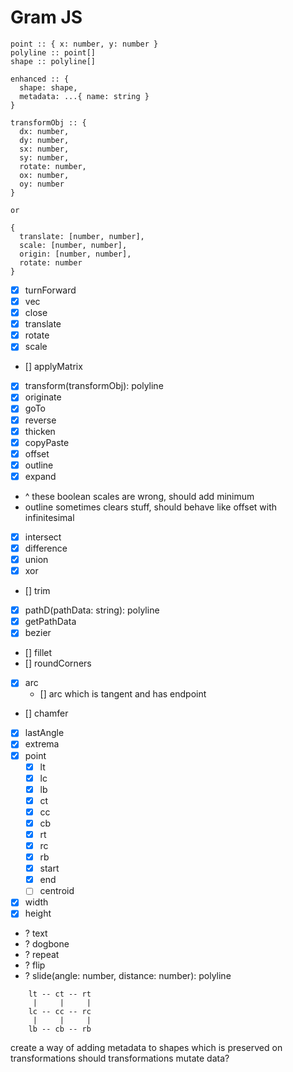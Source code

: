 # Gram JS

```
point :: { x: number, y: number }
polyline :: point[]
shape :: polyline[]

enhanced :: { 
  shape: shape, 
  metadata: ...{ name: string } 
}

transformObj :: {
  dx: number,
  dy: number,
  sx: number,
  sy: number,
  rotate: number,
  ox: number,
  oy: number
}

or

{
  translate: [number, number],
  scale: [number, number],
  origin: [number, number],
  rotate: number
}
```

- [x] turnForward
- [x] vec
- [x] close
- [x] translate
- [x] rotate
- [x] scale
- [] applyMatrix
- [x] transform(transformObj): polyline
- [x] originate
- [x] goTo
- [x] reverse
- [x] thicken
- [x] copyPaste
- [x] offset
- [x] outline
- [x] expand
- ^ these boolean scales are wrong, should add minimum
- outline sometimes clears stuff, should behave like offset with infinitesimal
- [x] intersect
- [x] difference
- [x] union
- [x] xor
- [] trim
- [x] pathD(pathData: string): polyline
- [x] getPathData
- [x] bezier
- [] fillet
- [] roundCorners
- [x] arc
  - [] arc which is tangent and has endpoint
- [] chamfer

- [x] lastAngle
- [x] extrema
- [x] point
  - [x] lt
  - [x] lc
  - [x] lb
  - [x] ct
  - [x] cc
  - [x] cb
  - [x] rt
  - [x] rc
  - [x] rb
  - [x] start
  - [x] end
  - [ ] centroid
- [x] width
- [x] height

- ? text
- ? dogbone
- ? repeat
- ? flip
- ? slide(angle: number, distance: number): polyline


```
    lt -- ct -- rt 
     |     |     |        
    lc -- cc -- rc   
     |     |     |      
    lb -- cb -- rb 
``` 


create a way of adding metadata to shapes which is preserved on transformations
should transformations mutate data?





